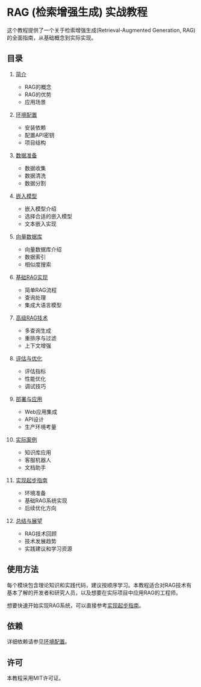 # RAG (检索增强生成) 实战教程

这个教程提供了一个关于检索增强生成(Retrieval-Augmented Generation, RAG)的全面指南，从基础概念到实际实现。

## 目录

1. [简介](01_introduction.md)
   - RAG的概念
   - RAG的优势
   - 应用场景

2. [环境配置](02_environment_setup.md)
   - 安装依赖
   - 配置API密钥
   - 项目结构

3. [数据准备](03_data_preparation.md)
   - 数据收集
   - 数据清洗
   - 数据分割

4. [嵌入模型](04_embedding_models.md)
   - 嵌入模型介绍
   - 选择合适的嵌入模型
   - 文本嵌入实现

5. [向量数据库](05_vector_database.md)
   - 向量数据库介绍
   - 数据索引
   - 相似度搜索

6. [基础RAG实现](06_basic_rag.md)
   - 简单RAG流程
   - 查询处理
   - 集成大语言模型

7. [高级RAG技术](07_advanced_rag.md)
   - 多查询生成
   - 重排序与过滤
   - 上下文增强

8. [评估与优化](08_evaluation.md)
   - 评估指标
   - 性能优化
   - 调试技巧

9. [部署与应用](09_deployment.md)
   - Web应用集成
   - API设计
   - 生产环境考量

10. [实际案例](10_case_study.md)
    - 知识库应用
    - 客服机器人
    - 文档助手

11. [实现起步指南](11_implementation_starter.md)
    - 环境准备
    - 基础RAG系统实现
    - 后续优化方向

12. [总结与展望](12_conclusion.md)
    - RAG技术回顾
    - 技术发展趋势
    - 实践建议和学习资源

## 使用方法

每个模块包含理论知识和实践代码，建议按顺序学习。本教程适合对RAG技术有基本了解的开发者和研究人员，以及想要在实际项目中应用RAG的工程师。

想要快速开始实现RAG系统，可以直接参考[实现起步指南](11_implementation_starter.md)。

## 依赖

详细依赖请参见[环境配置](02_environment_setup.md)。

## 许可

本教程采用MIT许可证。 